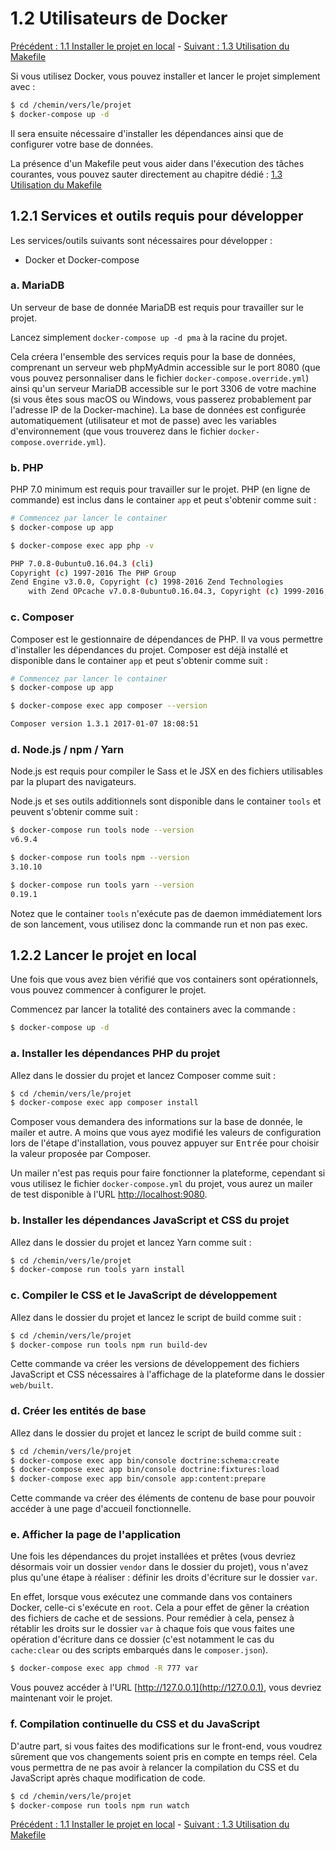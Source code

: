 # 1.2 Utilisateurs de Docker

[Précédent : 1.1 Installer le projet en local](1-1-Installer-le-projet-en-local.md) -
[Suivant : 1.3 Utilisation du Makefile](1-3-Utilisation-du-makefile.md)

Si vous utilisez Docker, vous pouvez installer et lancer le projet simplement avec :

```bash
$ cd /chemin/vers/le/projet
$ docker-compose up -d
```

Il sera ensuite nécessaire d'installer les dépendances ainsi que de configurer votre base de données.

La présence d'un Makefile peut vous aider dans l'éxecution des tâches courantes, vous pouvez sauter directement au
chapitre dédié : [1.3 Utilisation du Makefile](1-3-Utilisation-du-makefile.md)

## 1.2.1 Services et outils requis pour développer

Les services/outils suivants sont nécessaires pour développer :

- Docker et Docker-compose

### a. MariaDB

Un serveur de base de donnée MariaDB est requis pour travailler sur le projet.

Lancez simplement `docker-compose up -d pma` à la racine du projet.

Cela créera l'ensemble des services requis pour la base de données, comprenant un serveur web phpMyAdmin accessible sur
le port 8080 (que vous pouvez personnaliser dans le fichier `docker-compose.override.yml`) ainsi qu'un serveur
MariaDB accessible sur le port 3306 de votre machine (si vous êtes sous macOS ou Windows, vous passerez probablement
par l'adresse IP de la Docker-machine). La base de données est configurée automatiquement (utilisateur et mot de passe)
avec les variables d'environnement (que vous trouverez dans le fichier ``docker-compose.override.yml``).

### b. PHP

PHP 7.0 minimum est requis pour travailler sur le projet. PHP (en ligne de commande) est inclus dans le container `app`
et peut s'obtenir comme suit :

```bash
# Commencez par lancer le container
$ docker-compose up app

$ docker-compose exec app php -v

PHP 7.0.8-0ubuntu0.16.04.3 (cli)
Copyright (c) 1997-2016 The PHP Group
Zend Engine v3.0.0, Copyright (c) 1998-2016 Zend Technologies
    with Zend OPcache v7.0.8-0ubuntu0.16.04.3, Copyright (c) 1999-2016, by Zend Technologies
```

### c. Composer

Composer est le gestionnaire de dépendances de PHP. Il va vous permettre d'installer les dépendances du projet. Composer
est déjà installé et disponible dans le container `app` et peut s'obtenir comme suit :


```bash
# Commencez par lancer le container
$ docker-compose up app

$ docker-compose exec app composer --version

Composer version 1.3.1 2017-01-07 18:08:51
```

### d. Node.js / npm / Yarn

Node.js est requis pour compiler le Sass et le JSX en des fichiers utilisables par la plupart des navigateurs.

Node.js et ses outils additionnels sont disponible dans le container `tools` et peuvent s'obtenir comme suit :


```bash
$ docker-compose run tools node --version
v6.9.4

$ docker-compose run tools npm --version
3.10.10

$ docker-compose run tools yarn --version
0.19.1
```

Notez que le container `tools` n'exécute pas de daemon immédiatement lors de son lancement, vous utilisez donc la commande
run et non pas exec.

## 1.2.2 Lancer le projet en local

Une fois que vous avez bien vérifié que vos containers sont opérationnels, vous pouvez commencer à configurer le projet.

Commencez par lancer la totalité des containers avec la commande :

```bash
$ docker-compose up -d
```

### a. Installer les dépendances PHP du projet

Allez dans le dossier du projet et lancez Composer comme suit :

```bash
$ cd /chemin/vers/le/projet
$ docker-compose exec app composer install
```

Composer vous demandera des informations sur la base de donnée, le mailer et autre. A moins que vous ayez modifié les
valeurs de configuration lors de l'étape d'installation, vous pouvez appuyer sur <kbd>Entrée</kbd> pour choisir la
valeur proposée par Composer.

Un mailer n'est pas requis pour faire fonctionner la plateforme, cependant si vous utilisez le fichier
`docker-compose.yml` du projet, vous aurez un mailer de test disponible à l'URL
[http://localhost:9080](http://localhost:9080).

### b. Installer les dépendances JavaScript et CSS du projet

Allez dans le dossier du projet et lancez Yarn comme suit :

```bash
$ cd /chemin/vers/le/projet
$ docker-compose run tools yarn install
```

### c. Compiler le CSS et le JavaScript de développement

Allez dans le dossier du projet et lancez le script de build comme suit :

```bash
$ cd /chemin/vers/le/projet
$ docker-compose run tools npm run build-dev
```

Cette commande va créer les versions de développement des fichiers JavaScript et CSS nécessaires à l'affichage
de la plateforme dans le dossier `web/built`.

### d. Créer les entités de base

Allez dans le dossier du projet et lancez le script de build comme suit :

```bash
$ cd /chemin/vers/le/projet
$ docker-compose exec app bin/console doctrine:schema:create
$ docker-compose exec app bin/console doctrine:fixtures:load
$ docker-compose exec app bin/console app:content:prepare
```

Cette commande va créer des éléments de contenu de base pour pouvoir accéder à une page d'accueil fonctionnelle.

### e. Afficher la page de l'application

Une fois les dépendances du projet installées et prêtes (vous devriez désormais voir un dossier `vendor` dans le
dossier du projet), vous n'avez plus qu'une étape à réaliser : définir les droits d'écriture sur le dossier `var`.

En effet, lorsque vous exécutez une commande dans vos containers Docker, celle-ci s'exécute en `root`. Cela a pour
effet de gêner la création des fichiers de cache et de sessions. Pour remédier à cela, pensez à rétablir les droits sur
le dossier `var` à chaque fois que vous faites une opération d'écriture dans ce dossier (c'est notamment le cas du
`cache:clear` ou des scripts embarqués dans le `composer.json`).

```bash
$ docker-compose exec app chmod -R 777 var
```

Vous pouvez accéder à l'URL [http://127.0.0.1](http://127.0.0.1), vous devriez maintenant voir le projet.

### f. Compilation continuelle du CSS et du JavaScript

D'autre part, si vous faites des modifications sur le front-end, vous voudrez 
sûrement que vos changements soient pris en compte en temps réel. Cela vous 
permettra de ne pas avoir à relancer la compilation du CSS et du JavaScript 
après chaque modification de code.

```bash
$ cd /chemin/vers/le/projet
$ docker-compose run tools npm run watch
```

[Précédent : 1.1 Installer le projet en local](1-1-Installer-le-projet-en-local.md) -
[Suivant : 1.3 Utilisation du Makefile](1-3-Utilisation-du-makefile.md)
